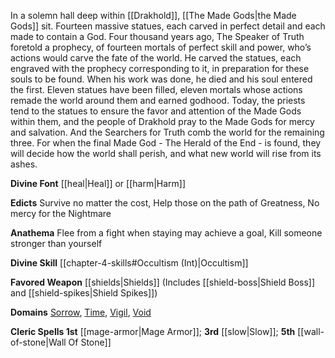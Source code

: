 In a solemn hall deep within [[Drakhold]], [[The Made Gods|the Made Gods]] sit. Fourteen massive statues, each carved in perfect detail and each made to contain a God. Four thousand years ago, The Speaker of Truth foretold a prophecy, of fourteen mortals of perfect skill and power, who’s actions would carve the fate of the world. He carved the statues, each engraved with the prophecy corresponding to it, in preparation for these souls to be found. When his work was done, he died and his soul entered the first. Eleven statues have been filled, eleven mortals whose actions remade the world around them and earned godhood. Today, the priests tend to the statues to ensure the favor and attention of the Made Gods within them, and the people of Drakhold pray to the Made Gods for mercy and salvation. And the Searchers for Truth comb the world for the remaining three. For when the final Made God - The Herald of the End - is found, they will decide how the world shall perish, and what new world will rise from its ashes.

**Divine Font** [[heal|Heal]] or [[harm|Harm]]

**Edicts** Survive no matter the cost, Help those on the path of Greatness, No mercy for the Nightmare

**Anathema** Flee from a fight when staying may achieve a goal, Kill someone stronger than yourself

**Divine Skill** [[chapter-4-skills#Occultism (Int)|Occultism]]

**Favored Weapon** [[shields|Shields]] (Includes [[shield-boss|Shield Boss]] and [[shield-spikes|Shield Spikes]])

**Domains** [Sorrow](https://2e.aonprd.com/Domains.aspx?ID=50), [Time](https://2e.aonprd.com/Domains.aspx?ID=54), [Vigil](https://2e.aonprd.com/Domains.aspx?ID=55), [Void](https://2e.aonprd.com/Domains.aspx?ID=56)

**Cleric Spells 1st** [[mage-armor|Mage Armor]]; **3rd** [[slow|Slow]]; **5th** [[wall-of-stone|Wall Of Stone]]